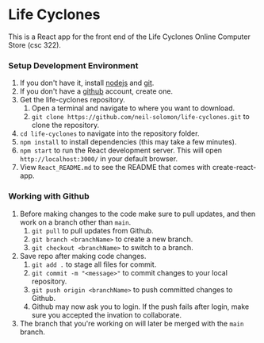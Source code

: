 # Life Cyclones

This is a React app for the front end of the Life Cyclones Online Computer Store (csc 322).

### Setup Development Environment

1. If you don't have it, install [nodejs](https://nodejs.org/en/download/) and [git](https://git-scm.com/downloads).
1. If you don't have a [github](https://github.com/) account, create one.
1. Get the life-cyclones repository.
   1. Open a terminal and navigate to where you want to download.
   1. `git clone https://github.com/neil-solomon/life-cyclones.git` to clone the repository.
1. `cd life-cyclones` to navigate into the repository folder.
1. `npm install` to install dependencies (this may take a few minutes).
1. `npm start` to run the React development server. This will open `http://localhost:3000/` in your default browser.
1. View `React_README.md` to see the README that comes with create-react-app.

### Working with Github

1. Before making changes to the code make sure to pull updates, and then work on a branch other than `main`.
   1. `git pull` to pull updates from Github.
   1. `git branch <branchName>` to create a new branch.
   1. `git checkout <branchName>` to switch to a branch.
1. Save repo after making code changes.
   1. `git add .` to stage all files for commit.
   1. `git commit -m "<message>"` to commit changes to your local repository.
   1. `git push origin <branchName>` to push committed changes to Github.
   1. Github may now ask you to login. If the push fails after login, make sure you accepted the invation to collaborate.
1. The branch that you're working on will later be merged with the `main` branch.
